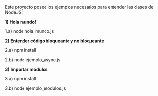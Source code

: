 Este proyecto posee los ejemplos necesarios para entender las clases de NodeJS:

__1) Hola mundo!__

1.a) node hola_mundo.js


__2) Entender código bloqueante y no bloqueante__

2.a) npm install

2.b) node ejemplo_async.js


__3) Importar módulos__

3.a) npm install

3.b) node ejemplo_modulos.js

